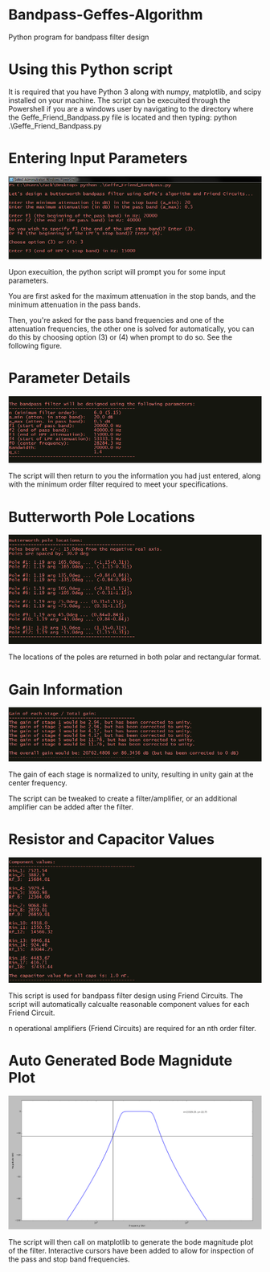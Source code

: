 # Bandpass-Geffes-Algorithm
Python program for bandpass filter design


# Using this Python script

It is required that you have Python 3 along with numpy, matplotlib, and scipy installed on your machine. The script can be execuited through the Powershell if you are a windows user by navigating to the directory where the Geffe_Friend_Bandpass.py file is located and then typing: python .\Geffe_Friend_Bandpass.py



# Entering Input Parameters
[![Input](https://github.com/freq0ut/Bandpass-Geffes-Algorithm/blob/master/Pics/geffe_image1.png)](#features)

Upon execuition, the python script will prompt you for some input parameters.

You are first asked for the maximum attenuation in the stop bands, and the minimum attenuation in the pass bands.

Then, you're asked for the pass band frequencies and one of the attenuation frequencies, the other one is solved for automatically, you can do this by choosing option (3) or (4) when prompt to do so. See the following figure.



# Parameter Details
[![Parameter Details](https://github.com/freq0ut/Bandpass-Geffes-Algorithm/blob/master/Pics/geffe_image2.png)](#features)

The script will then return to you the information you had just entered, along with the minimum order filter required to meet your specifications.



# Butterworth Pole Locations
[![Butterworth Poles](https://github.com/freq0ut/Bandpass-Geffes-Algorithm/blob/master/Pics/geffe_image3.png)](#features)

The locations of the poles are returned in both polar and rectangular format.



# Gain Information
[![Gain Picture](https://github.com/freq0ut/Bandpass-Geffes-Algorithm/blob/master/Pics/geffe_image4.png)](#features)

The gain of each stage is normalized to unity, resulting in unity gain at the center frequency. 

The script can be tweaked to create a filter/amplifier, or an additional amplifier can be added after the filter.



# Resistor and Capacitor Values
[![Resistor and Cap Output](https://github.com/freq0ut/Bandpass-Geffes-Algorithm/blob/master/Pics/geffe_image5.png)](#features)

This script is used for bandpass filter design using Friend Circuits. The script will automatically calcualte reasonable component values for each Friend Circuit.

n operational amplifiers (Friend Circuits) are required for an nth order filter.



# Auto Generated Bode Magnidute Plot
[![Plot Output](https://github.com/freq0ut/Bandpass-Geffes-Algorithm/blob/master/Pics/geffe_plot.png)](#features)

The script will then call on matplotlib to generate the bode magnitude plot of the filter. Interactive cursors have been added to allow for inspection of the pass and stop band frequencies.
